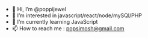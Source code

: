 - 👋 Hi, I’m @poppijewel
- 👀 I’m interested in javascript/react/node/mySQl/PHP
- 🌱 I’m currently learning JavaScript
- 📫 How to reach me : popsimosh@gmail.com

<!---
poppijewel/poppijewel is a ✨ special ✨ repository because its `README.md` (this file) appears on your GitHub profile.
You can click the Preview link to take a look at your changes.
--->
